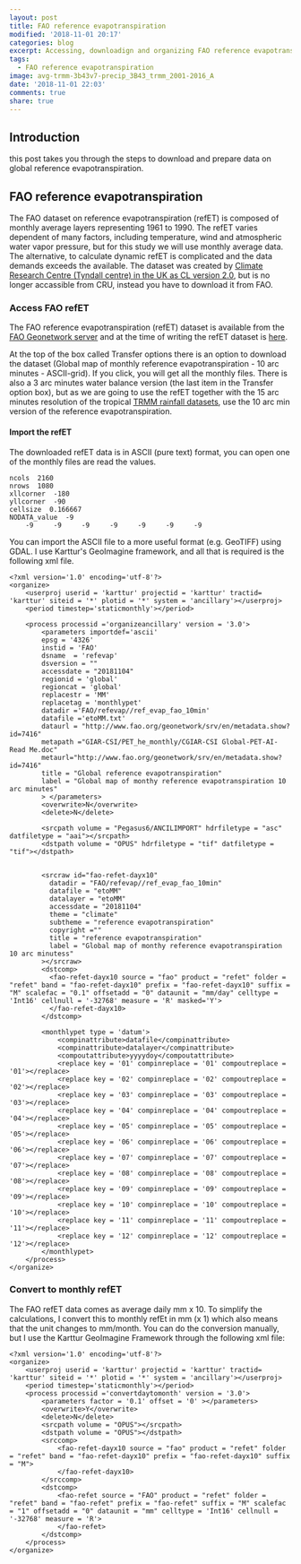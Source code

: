 ```yaml
---
layout: post
title: FAO reference evapotranspiration
modified: '2018-11-01 20:17'
categories: blog
excerpt: Accessing, downloadign and organizing FAO reference evapotranspiration
tags:
  - FAO reference evapotranspiration
image: avg-trmm-3b43v7-precip_3B43_trmm_2001-2016_A
date: '2018-11-01 22:03'
comments: true
share: true
---
```


## Introduction

this post takes you through the steps to download and prepare data on global reference evapotranspiration.

## FAO reference evapotranspiration

The FAO dataset on reference evapotranspiration (refET) is composed of monthly average layers representing 1961 to 1990. The refET varies dependent of many factors, including temperature, wind and atmospheric water vapor pressure, but for this study we will use monthly average data. The alternative, to calculate dynamic refET is complicated and the data demands exceeds the available. The dataset was created by [Climate Research Centre (Tyndall centre) in the UK as CL version 2.0](https://crudata.uea.ac.uk/~timm/grid/CRU_CL_2_0.html), but is no longer accassible from CRU, instead you have to download it from FAO.

### Access FAO refET

The FAO reference evapotranspiration (refET) dataset is available from the [FAO Geonetwork server](http://www.fao.org/geonetwork) and at the time of writing the refET dataset is [here](http://www.fao.org/geonetwork/srv/en/metadata.show?id=7416).

At the top of the box called Transfer options there is an option to download the dataset (Global map of monthly reference evapotranspiration - 10 arc minutes - ASCII-grid). If you click, you will get all the monthly files. There is also a 3 arc minutes water balance version (the last item in the Transfer option box), but as we are going to use the refET together with the 15 arc minutes resolution of the tropical [TRMM rainfall datasets](../blog-TRMM/), use the 10 arc min version of the reference evapotranspiration.

#### Import the refET

The downloaded refET data is in ASCII (pure text) format, you can open one of the monthly files are read the values.

```
ncols  2160
nrows  1080
xllcorner  -180
yllcorner  -90
cellsize  0.166667
NODATA_value  -9
    -9     -9     -9     -9     -9     -9     -9
```

You can import the ASCII file to a more useful format (e.g. GeoTIFF) using GDAL. I use Karttur's GeoImagine framework, and all that is required is the following xml file.

```
<?xml version='1.0' encoding='utf-8'?>
<organize>
	<userproj userid = 'karttur' projectid = 'karttur' tractid= 'karttur' siteid = '*' plotid = '*' system = 'ancillary'></userproj>
	<period timestep='staticmonthly'></period>

	<process processid ='organizeancillary' version = '3.0'>
		<parameters importdef='ascii'
		epsg = '4326'
		instid = 'FAO'
		dsname  = 'refevap'
		dsversion = ""
		accessdate = "20181104"
		regionid = 'global'
		regioncat = 'global'
		replacestr = 'MM'
		replacetag = 'monthlypet'
		datadir ='FAO/refevap//ref_evap_fao_10min'
		datafile ='etoMM.txt'
		dataurl = "http://www.fao.org/geonetwork/srv/en/metadata.show?id=7416"
		metapath ="GIAR-CSI/PET_he_monthly/CGIAR-CSI Global-PET-AI-Read Me.doc"  
		metaurl="http://www.fao.org/geonetwork/srv/en/metadata.show?id=7416"
		title = "Global reference evapotranspiration"
		label = "Global map of monthy reference evapotranspiration 10 arc minutes"
		> </parameters>
		<overwrite>N</overwrite>
		<delete>N</delete>

		<srcpath volume = "Pegasus6/ANCILIMPORT" hdrfiletype = "asc" datfiletype = "aai"></srcpath>
		<dstpath volume = "OPUS" hdrfiletype = "tif" datfiletype = "tif"></dstpath>


		<srcraw id="fao-refet-dayx10"
		  datadir = "FAO/refevap//ref_evap_fao_10min"
		  datafile = "etoMM"
		  datalayer = "etoMM"  
		  accessdate = "20181104"
		  theme = "climate"
		  subtheme = "reference evapotranspiration"
		  copyright =""
		  title = "reference evapotranspiration"
		  label = "Global map of monthy reference evapotranspiration 10 arc minutess"
		></srcraw>
		<dstcomp>
		  <fao-refet-dayx10 source = "fao" product = "refet" folder = "refet" band = "fao-refet-dayx10" prefix = "fao-refet-dayx10" suffix = "M" scalefac = "0.1" offsetadd = "0" dataunit = "mm/day" celltype = 'Int16' cellnull = '-32768' measure = 'R' masked='Y'>
		  </fao-refet-dayx10>
		</dstcomp>

		<monthlypet type = 'datum'>
			<compinattribute>datafile</compinattribute>
			<compinattribute>datalayer</compinattribute>
			<compoutattribute>yyyydoy</compoutattribute>
			<replace key = '01' compinreplace = '01' compoutreplace = '01'></replace>
			<replace key = '02' compinreplace = '02' compoutreplace = '02'></replace>
			<replace key = '03' compinreplace = '03' compoutreplace = '03'></replace>
			<replace key = '04' compinreplace = '04' compoutreplace = '04'></replace>
			<replace key = '05' compinreplace = '05' compoutreplace = '05'></replace>
			<replace key = '06' compinreplace = '06' compoutreplace = '06'></replace>
			<replace key = '07' compinreplace = '07' compoutreplace = '07'></replace>
			<replace key = '08' compinreplace = '08' compoutreplace = '08'></replace>
			<replace key = '09' compinreplace = '09' compoutreplace = '09'></replace>
			<replace key = '10' compinreplace = '10' compoutreplace = '10'></replace>
			<replace key = '11' compinreplace = '11' compoutreplace = '11'></replace>
			<replace key = '12' compinreplace = '12' compoutreplace = '12'></replace>
		</monthlypet>
	</process>
</organize>
```

### Convert to monthly refET

The FAO refET data comes as average daily mm x 10. To simplify the calculations, I convert this to monthly refEt in mm (x 1) which also means that the unit changes to mm/month. You can do the conversion manually, but I use the Karttur GeoImagine Framework through the following xml file:

```
<?xml version='1.0' encoding='utf-8'?>
<organize>
	<userproj userid = 'karttur' projectid = 'karttur' tractid= 'karttur' siteid = '*' plotid = '*' system = 'ancillary'></userproj>
	<period timestep='staticmonthly'></period>
	<process processid ='convertdaytomonth' version = '3.0'>
		<parameters factor = '0.1' offset = '0' ></parameters>
		<overwrite>Y</overwrite>
		<delete>N</delete>
		<srcpath volume = "OPUS"></srcpath>
		<dstpath volume = "OPUS"></dstpath>
    	<srccomp>
			<fao-refet-dayx10 source = "fao" product = "refet" folder = "refet" band = "fao-refet-dayx10" prefix = "fao-refet-dayx10" suffix = "M">
			</fao-refet-dayx10>
		</srccomp>
		<dstcomp>
			<fao-refet source = "FAO" product = "refet" folder = "refet" band = "fao-refet" prefix = "fao-refet" suffix = "M" scalefac = "1" offsetadd = "0" dataunit = "mm" celltype = 'Int16' cellnull = '-32768' measure = 'R'>
			</fao-refet>
		</dstcomp>
	</process>
</organize>
```
